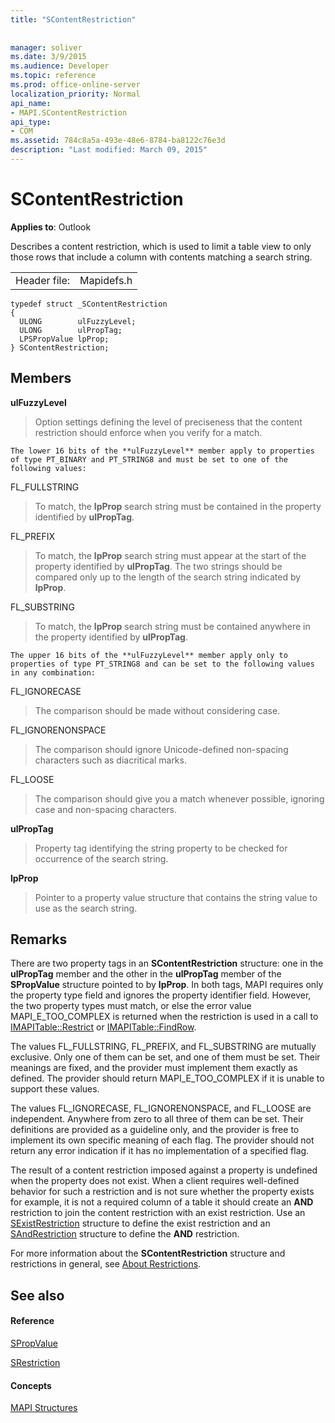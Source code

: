 ```yaml
---
title: "SContentRestriction"
 
 
manager: soliver
ms.date: 3/9/2015
ms.audience: Developer
ms.topic: reference
ms.prod: office-online-server
localization_priority: Normal
api_name:
- MAPI.SContentRestriction
api_type:
- COM
ms.assetid: 784c8a5a-493e-48e6-8784-ba8122c76e3d
description: "Last modified: March 09, 2015"
---
```


# SContentRestriction

  
  
**Applies to**: Outlook 
  
Describes a content restriction, which is used to limit a table view to only those rows that include a column with contents matching a search string. 
  
|||
|:-----|:-----|
|Header file:  <br/> |Mapidefs.h  <br/> |
   
```
typedef struct _SContentRestriction
{
  ULONG        ulFuzzyLevel;
  ULONG        ulPropTag;
  LPSPropValue lpProp;
} SContentRestriction;

```

## Members

 **ulFuzzyLevel**
  
> Option settings defining the level of preciseness that the content restriction should enforce when you verify for a match.
    
    The lower 16 bits of the **ulFuzzyLevel** member apply to properties of type PT_BINARY and PT_STRING8 and must be set to one of the following values: 
    
FL_FULLSTRING 
  
> To match, the **lpProp** search string must be contained in the property identified by **ulPropTag**.
    
FL_PREFIX 
  
> To match, the **lpProp** search string must appear at the start of the property identified by **ulPropTag**. The two strings should be compared only up to the length of the search string indicated by **lpProp**. 
    
FL_SUBSTRING 
  
> To match, the **lpProp** search string must be contained anywhere in the property identified by **ulPropTag**. 
    
    The upper 16 bits of the **ulFuzzyLevel** member apply only to properties of type PT_STRING8 and can be set to the following values in any combination: 
    
FL_IGNORECASE 
  
> The comparison should be made without considering case. 
    
FL_IGNORENONSPACE 
  
> The comparison should ignore Unicode-defined non-spacing characters such as diacritical marks. 
    
FL_LOOSE 
  
> The comparison should give you a match whenever possible, ignoring case and non-spacing characters. 
    
 **ulPropTag**
  
> Property tag identifying the string property to be checked for occurrence of the search string. 
    
 **lpProp**
  
> Pointer to a property value structure that contains the string value to use as the search string.
    
## Remarks

There are two property tags in an **SContentRestriction** structure: one in the **ulPropTag** member and the other in the **ulPropTag** member of the **SPropValue** structure pointed to by **lpProp**. In both tags, MAPI requires only the property type field and ignores the property identifier field. However, the two property types must match, or else the error value MAPI_E_TOO_COMPLEX is returned when the restriction is used in a call to [IMAPITable::Restrict](imapitable-restrict.md) or [IMAPITable::FindRow](imapitable-findrow.md). 
  
The values FL_FULLSTRING, FL_PREFIX, and FL_SUBSTRING are mutually exclusive. Only one of them can be set, and one of them must be set. Their meanings are fixed, and the provider must implement them exactly as defined. The provider should return MAPI_E_TOO_COMPLEX if it is unable to support these values. 
  
The values FL_IGNORECASE, FL_IGNORENONSPACE, and FL_LOOSE are independent. Anywhere from zero to all three of them can be set. Their definitions are provided as a guideline only, and the provider is free to implement its own specific meaning of each flag. The provider should not return any error indication if it has no implementation of a specified flag. 
  
The result of a content restriction imposed against a property is undefined when the property does not exist. When a client requires well-defined behavior for such a restriction and is not sure whether the property exists for example, it is not a required column of a table it should create an **AND** restriction to join the content restriction with an exist restriction. Use an [SExistRestriction](sexistrestriction.md) structure to define the exist restriction and an [SAndRestriction](sandrestriction.md) structure to define the **AND** restriction. 
  
For more information about the **SContentRestriction** structure and restrictions in general, see [About Restrictions](about-restrictions.md).
  
## See also

#### Reference

[SPropValue](spropvalue.md)
  
[SRestriction](srestriction.md)
#### Concepts

[MAPI Structures](mapi-structures.md)

